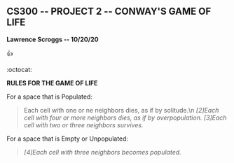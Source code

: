 ## CS300 -- PROJECT 2 -- CONWAY'S GAME OF LIFE
__Lawrence Scroggs -- 10/20/20__

:+1:

:octocat:

__RULES FOR THE GAME OF LIFE__

For a space that is Populated:
> Each cell with one or ne neighbors dies, as if by solitude.\n
> *[2]Each cell with four or more neighbors dies, as if by overpopulation.*
> *[3]Each cell with two or three neighbors survives.*

For a space that is Empty or Unpopulated:
> *[4]Each cell with three neighbors becomes populated.*


